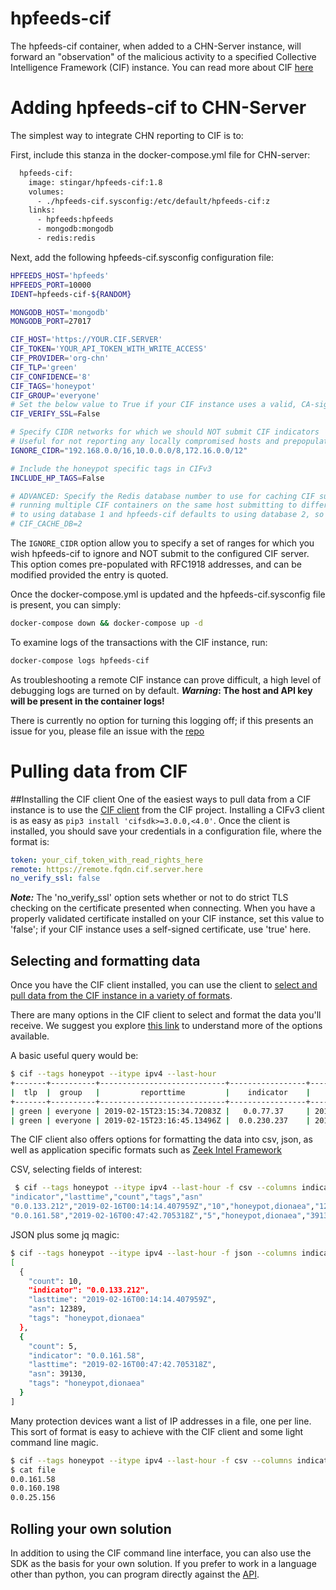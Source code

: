 hpfeeds-cif
=============
The hpfeeds-cif container, when added to a CHN-Server instance, will forward 
an "observation" of the malicious activity to a specified Collective 
Intelligence Framework (CIF) instance. You can read more about CIF [here](https://csirtgadgets.com/collective-intelligence-framework/) 


# Adding hpfeeds-cif to CHN-Server
The simplest way to integrate CHN reporting to CIF is to:

First, include this stanza in the docker-compose.yml file for CHN-server:
```dockerfile
  hpfeeds-cif:
    image: stingar/hpfeeds-cif:1.8
    volumes:
      - ./hpfeeds-cif.sysconfig:/etc/default/hpfeeds-cif:z
    links:
      - hpfeeds:hpfeeds
      - mongodb:mongodb
      - redis:redis
```
Next, add the following hpfeeds-cif.sysconfig configuration file:
```bash
HPFEEDS_HOST='hpfeeds'
HPFEEDS_PORT=10000
IDENT=hpfeeds-cif-${RANDOM}

MONGODB_HOST='mongodb'
MONGODB_PORT=27017

CIF_HOST='https://YOUR.CIF.SERVER'
CIF_TOKEN='YOUR_API_TOKEN_WITH_WRITE_ACCESS'
CIF_PROVIDER='org-chn'
CIF_TLP='green'
CIF_CONFIDENCE='8'
CIF_TAGS='honeypot'
CIF_GROUP='everyone'
# Set the below value to True if your CIF instance uses a valid, CA-signed, certificate
CIF_VERIFY_SSL=False

# Specify CIDR networks for which we should NOT submit CIF indicators
# Useful for not reporting any locally compromised hosts and prepopulated with RFC1918 addresses
IGNORE_CIDR="192.168.0.0/16,10.0.0.0/8,172.16.0.0/12"

# Include the honeypot specific tags in CIFv3
INCLUDE_HP_TAGS=False

# ADVANCED: Specify the Redis database number to use for caching CIF submissions. This is only necessary when
# running multiple CIF containers on the same host submitting to different instances. Note that hpfeeds-bhr defaults
# to using database 1 and hpfeeds-cif defaults to using database 2, so generally safe choices are in the range of 3-15.
# CIF_CACHE_DB=2
```
The `IGNORE_CIDR` option allow you to specify a set of ranges for which you wish hpfeeds-cif to ignore and NOT submit
 to the configured CIF server. This option comes pre-populated with RFC1918 addresses, and can be modified provided 
 the entry is quoted. 

Once the docker-compose.yml is updated and the hpfeeds-cif.sysconfig file is 
present, you can simply:

```bash
docker-compose down && docker-compose up -d
```
To examine logs of the transactions with the CIF instance, run:

```bash
docker-compose logs hpfeeds-cif
```

As troubleshooting a remote CIF instance can prove difficult, a high level of
 debugging logs are turned on by default. __*Warning*: The host and API key 
 will be present in the container logs!__
 
 There is currently no option for turning this logging off; if this presents 
 an issue for you, please file an issue with the [repo](https://github.com/CommunityHoneyNetwork/hpfeeds-cif/issues)

# Pulling data from CIF
##Installing the CIF client
One of the easiest ways to pull data from a CIF instance is to use the [CIF 
client](https://github.com/csirtgadgets/bearded-avenger-sdk-py/wiki) from the
 CIF project. Installing a CIFv3 client is as easy as `pip3 install 'cifsdk>=3.0.0,<4.0'`. Once the client is installed, you should save your credentials 
 in a configuration file, where the format is:
 
```yaml
token: your_cif_token_with_read_rights_here
remote: https://remote.fqdn.cif.server.here
no_verify_ssl: false
```

__*Note:*__ The 'no_verify_ssl' option sets whether or not to do strict TLS 
checking on the certificate presented when connecting. When you have a 
properly validated certificate installed on your CIF instance, set this value
 to 'false'; if your CIF instance uses a self-signed certificate, use 'true' 
 here.
 
## Selecting and formatting data
 Once you have the CIF client installed, you can use the client to [select 
 and pull data from the CIF instance in a variety of formats](https://github.com/csirtgadgets/bearded-avenger-deploymentkit/wiki/Where-do-I-start-Feeds).
 
There are many options in the CIF client to select and format the data you'll 
receive. We suggest you explore [this link](https://github.com/csirtgadgets/bearded-avenger-deploymentkit/wiki/Where-do-I-start-Feeds)
to understand more of the options available. 

A basic useful query would be:

```bash
$ cif --tags honeypot --itype ipv4 --last-hour
+-------+----------+----------------------------+-----------------+----------------------------+----------------------------+-------+------------------+-------------+------------+-------+----------------+
|  tlp  |  group   |         reporttime         |    indicator    |         firsttime          |          lasttime          | count |       tags       | description | confidence | rdata | provider       |
+-------+----------+----------------------------+-----------------+----------------------------+----------------------------+-------+------------------+-------------+------------+-------+----------------+
| green | everyone | 2019-02-15T23:15:34.72083Z |   0.0.77.37     | 2019-02-15T23:15:33.52882Z | 2019-02-15T23:15:33.64677Z |   2   | honeypot,dionaea |     None    |    8.0     |  None | cnh-sandbox |
| green | everyone | 2019-02-15T23:16:45.13496Z |  0.0.230.237    | 2019-02-15T23:12:24.33256Z | 2019-02-15T23:16:42.05893Z |   3   | honeypot,dionaea |     None    |    8.0     |  None | cnh-sandbox |
``` 

The CIF client also offers options for formatting the data into csv, json, as
 well as application specific formats such as [Zeek Intel Framework](https://github.com/csirtgadgets/bearded-avenger-deploymentkit/wiki/Where-do-I-start-with-Integrations)

CSV, selecting fields of interest:
 
```bash
 $ cif --tags honeypot --itype ipv4 --last-hour -f csv --columns indicator,lasttime,count,tags,asn
"indicator","lasttime","count","tags","asn"
"0.0.133.212","2019-02-16T00:14:14.407959Z","10","honeypot,dionaea","12389.0"
"0.0.161.58","2019-02-16T00:47:42.705318Z","5","honeypot,dionaea","39130.0"
```

JSON plus some jq magic:

```bash
$ cif --tags honeypot --itype ipv4 --last-hour -f json --columns indicator,lasttime,count,tags,asn | jq
[
  {
    "count": 10,
    "indicator": "0.0.133.212",
    "lasttime": "2019-02-16T00:14:14.407959Z",
    "asn": 12389,
    "tags": "honeypot,dionaea"
  },
  {
    "count": 5,
    "indicator": "0.0.161.58",
    "lasttime": "2019-02-16T00:47:42.705318Z",
    "asn": 39130,
    "tags": "honeypot,dionaea"
  }
]
```

Many protection devices want a list of IP addresses in a file, one per line. 
This sort of format is easy to achieve with the CIF client and some light 
command line magic.

```bash
$ cif --tags honeypot --itype ipv4 --last-hour -f csv --columns indicator | tail -n +2 | sed -e 's/"//g' > file
$ cat file
0.0.161.58
0.0.160.198
0.0.25.156
```

## Rolling your own solution
In addition to using the CIF command line interface, you can also use the SDK
 as the basis for your own solution. If you prefer to work in a language 
 other than python, you can program directly against the [API](https://github.com/csirtgadgets/bearded-avenger-deploymentkit/wiki/REST-API).
